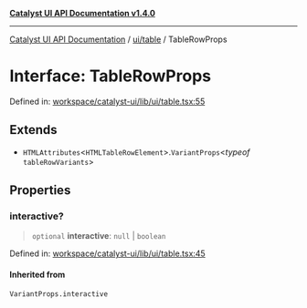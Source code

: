 [**Catalyst UI API Documentation v1.4.0**](../../../README.md)

---

[Catalyst UI API Documentation](../../../README.md) / [ui/table](../README.md) / TableRowProps

# Interface: TableRowProps

Defined in: [workspace/catalyst-ui/lib/ui/table.tsx:55](https://github.com/TheBranchDriftCatalyst/catalyst-ui/blob/main/lib/ui/table.tsx#L55)

## Extends

- `HTMLAttributes`\<`HTMLTableRowElement`\>.`VariantProps`\<_typeof_ `tableRowVariants`\>

## Properties

### interactive?

> `optional` **interactive**: `null` \| `boolean`

Defined in: [workspace/catalyst-ui/lib/ui/table.tsx:45](https://github.com/TheBranchDriftCatalyst/catalyst-ui/blob/main/lib/ui/table.tsx#L45)

#### Inherited from

`VariantProps.interactive`
